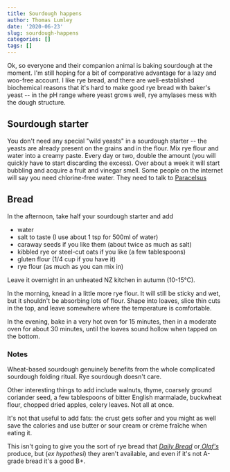```yaml
---
title: Sourdough happens
author: Thomas Lumley
date: '2020-06-23'
slug: sourdough-happens
categories: []
tags: []
---
```


Ok, so everyone and their companion animal is baking sourdough at the moment.  I'm still hoping for a bit of comparative advantage for a lazy and woo-free account. I like rye bread, and there are well-established biochemical reasons that it's hard to make good rye bread with baker's yeast -- in the pH range where yeast grows well, rye amylases mess with the dough structure. 

## Sourdough starter
You don't need any special "wild yeasts" in a sourdough starter -- the yeasts are already present on the grains and in the flour.  Mix rye flour and water into a creamy paste.  Every day or two, double the amount (you will quickly have to start discarding the excess). Over about a week it will start bubbling and acquire a fruit and vinegar smell. Some people on the internet will say you need chlorine-free water. They need to talk to [Paracelsus](https://en.wikipedia.org/wiki/The_dose_makes_the_poison)


## Bread
In the afternoon, take half your sourdough starter and add

- water
- salt to taste (I use about 1 tsp for 500ml of water)
- caraway seeds if you like them (about twice as much as salt)
- kibbled rye or steel-cut oats if you like (a few tablespoons)
- gluten flour (1/4 cup if you have it)
- rye flour (as much as you can mix in)

Leave it overnight in an unheated NZ kitchen in autumn (10-15°C).  

In the morning, knead in a little more rye flour. It will still be sticky and wet, but it shouldn't be absorbing lots of flour.  Shape into loaves, slice thin cuts in the top, and leave somewhere where the temperature is comfortable.

In the evening, bake in a very hot oven for 15 minutes, then in a moderate oven for about 30 minutes, until the loaves sound hollow when tapped on the bottom.

### Notes

Wheat-based sourdough genuinely benefits from the whole complicated sourdough folding ritual. Rye sourdough doesn't care.

Other interesting things to add include walnuts, thyme, coarsely ground coriander seed, a few tablespoons of bitter English marmalade, buckwheat flour, chopped dried apples, celery leaves. Not all at once. 

It's not that useful to add fats: the crust gets softer and you  might as well save the calories and use butter or sour cream or crème fraîche when eating it. 

This isn't going to give you the sort of rye bread that [*Daily Bread*](https://dailybread.co.nz/) or[ *Olaf's*](http://olafs.co.nz/) produce, but (*ex hypothesi*) they aren't available, and even if it's not A-grade bread it's a good B+. 
